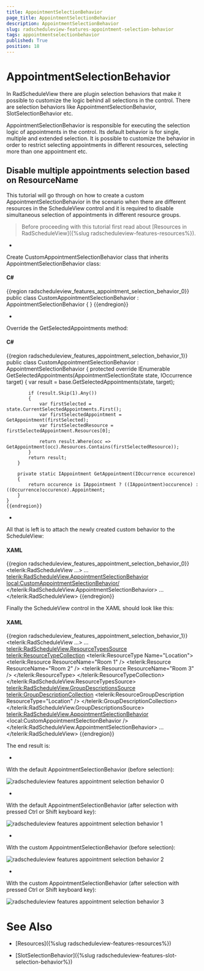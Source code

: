```yaml
---
title: AppointmentSelectionBehavior
page_title: AppointmentSelectionBehavior
description: AppointmentSelectionBehavior
slug: radscheduleview-features-appointment-selection-behavior
tags: appointmentselectionbehavior
published: True
position: 18
---
```


# AppointmentSelectionBehavior



In RadScheduleView there are plugin selection behaviors that make it possible to customize the logic behind all selections in the control. There are selection behaviors like AppointmentSelectionBehavior, SlotSelectionBehavior etc.

AppointmentSelectionBehavior is responsible for executing the selection logic of appointments in the control. Its default behavior is for single, multiple and extended selection. It is possible to customize the behavior in order to restrict selecting appointments in different resources, selecting more than one appointment etc.

## Disable multiple appointments selection based on ResourceName

This tutorial will go through on how to create a custom AppointmentSelectionBehavior in the scenario when there are different resources in the ScheduleView control and it is required to disable simultaneous selection of appointments in different resource groups.

>Before proceeding with this tutorial first read about [Resources in RadScheduleView]({%slug radscheduleview-features-resources%}).



* 

Create CustomAppointmentSelectionBehavior class that inherits AppointmentSelectionBehavior class:



#### __C#__

{{region radscheduleview_features_appointment_selection_behavior_0}}
	public class CustomAppointmentSelectionBehavior : AppointmentSelectionBehavior
	{
	}
	{{endregion}}



* 

Override the GetSelectedAppointments method:



#### __C#__

{{region radscheduleview_features_appointment_selection_behavior_1}}
	public class CustomAppointmentSelectionBehavior : AppointmentSelectionBehavior
	{
		protected override IEnumerable<IOccurrence> GetSelectedAppointments(AppointmentSelectionState state, IOccurrence target)
		{
			var result = base.GetSelectedAppointments(state, target);
	
			if (result.Skip(1).Any())
			{
				var firstSelected = state.CurrentSelectedAppointments.First();
				var firstSelectedAppointment = GetAppointment(firstSelected);
				var firstSelectedResource = firstSelectedAppointment.Resources[0];
	
				return result.Where(occ => GetAppointment(occ).Resources.Contains(firstSelectedResource));
			}
			return result;
		}
	
		private static IAppointment GetAppointment(IOccurrence occurence)
		{
			return occurence is IAppointment ? ((IAppointment)occurence) : ((Occurrence)occurence).Appointment;
		}
	}
	{{endregion}}



* 

All that is left is to attach the newly created custom behavior to the ScheduleView:



#### __XAML__

{{region radscheduleview_features_appointment_selection_behavior_0}}
	<telerik:RadScheduleView ...>
		...
		<telerik:RadScheduleView.AppointmentSelectionBehavior>
			<local:CustomAppointmentSelectionBehavior/>
		</telerik:RadScheduleView.AppointmentSelectionBehavior>
		...
	</telerik:RadScheduleView>
	{{endregion}}



Finally the ScheduleView control in the XAML should look like this:



#### __XAML__

{{region radscheduleview_features_appointment_selection_behavior_1}}
	<telerik:RadScheduleView ...>
		...
		<telerik:RadScheduleView.ResourceTypesSource>
			<telerik:ResourceTypeCollection>
				<telerik:ResourceType Name="Location">
					<telerik:Resource ResourceName="Room 1" />
					<telerik:Resource ResourceName="Room 2" />
					<telerik:Resource ResourceName="Room 3" />
				</telerik:ResourceType>
			</telerik:ResourceTypeCollection>
		</telerik:RadScheduleView.ResourceTypesSource>
		<telerik:RadScheduleView.GroupDescriptionsSource>
			<telerik:GroupDescriptionCollection>
				<telerik:ResourceGroupDescription ResourceType="Location" />
			</telerik:GroupDescriptionCollection>
		</telerik:RadScheduleView.GroupDescriptionsSource>
		<telerik:RadScheduleView.AppointmentSelectionBehavior>
			<local:CustomAppointmentSelectionBehavior />
		</telerik:RadScheduleView.AppointmentSelectionBehavior>
		...
	</telerik:RadScheduleView>
	{{endregion}}



The end result is:



* 

With the default AppointmentSelectionBehavior (before selection):

![radscheduleview features appointment selection behavior 0](images/radscheduleview_features_appointment_selection_behavior_0.png)

* 

With the default AppointmentSelectionBehavior (after selection with pressed Ctrl or Shift keyboard key):

![radscheduleview features appointment selection behavior 1](images/radscheduleview_features_appointment_selection_behavior_1.png)

* 

With the custom AppointmentSelectionBehavior (before selection):

![radscheduleview features appointment selection behavior 2](images/radscheduleview_features_appointment_selection_behavior_2.png)

* 

With the custom AppointmentSelectionBehavior (after selection with pressed Ctrl or Shift keyboard key):

![radscheduleview features appointment selection behavior 3](images/radscheduleview_features_appointment_selection_behavior_3.png)

# See Also

 * [Resources]({%slug radscheduleview-features-resources%})

 * [SlotSelectionBehavior]({%slug radscheduleview-features-slot-selection-behavior%})
